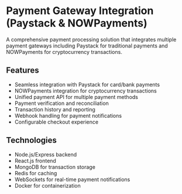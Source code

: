 # Payment Gateway Integration (Paystack & NOWPayments)

A comprehensive payment processing solution that integrates multiple payment gateways including Paystack for traditional payments and NOWPayments for cryptocurrency transactions.

## Features
- Seamless integration with Paystack for card/bank payments
- NOWPayments integration for cryptocurrency transactions
- Unified payment API for multiple payment methods
- Payment verification and reconciliation
- Transaction history and reporting
- Webhook handling for payment notifications
- Configurable checkout experience

## Technologies
- Node.js/Express backend
- React.js frontend
- MongoDB for transaction storage
- Redis for caching
- WebSockets for real-time payment notifications
- Docker for containerization